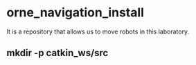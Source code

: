 # orne_navigation_install
It is a repository that allows us to move robots in this laboratory.

## mkdir -p catkin_ws/src ##
